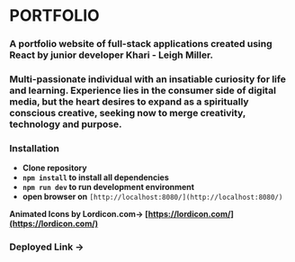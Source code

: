 # PORTFOLIO

### A portfolio website of full-stack applications created using React by junior developer Khari - Leigh Miller.

### Multi-passionate individual with an insatiable curiosity for life and learning. Experience lies in the consumer side of digital media, but the heart desires to expand as a spiritually conscious creative, seeking now to merge creativity, technology and purpose.

### Installation

- **Clone repository**
- **`npm install` to install all dependencies**
- **`npm run dev` to run development environment**
- **open browser on** `[http://localhost:8080/](http://localhost:8080/)`

**Animated Icons by Lordicon.com-> [https://lordicon.com/](https://lordicon.com/)**

### Deployed Link → 
